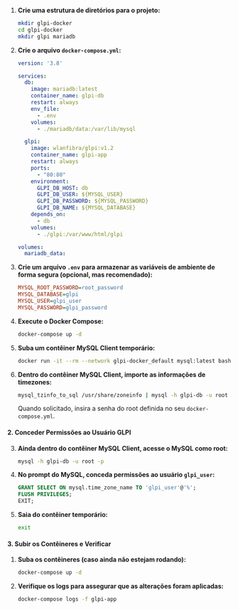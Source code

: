 1. **Crie uma estrutura de diretórios para o projeto:**
   ```bash
   mkdir glpi-docker
   cd glpi-docker
   mkdir glpi mariadb
   ```

2. **Crie o arquivo `docker-compose.yml`:**
   ```yaml
   version: '3.8'

   services:
     db:
       image: mariadb:latest
       container_name: glpi-db
       restart: always
       env_file:
         - .env
       volumes:
         - ./mariadb/data:/var/lib/mysql

     glpi:
       image: wlanfibra/glpi:v1.2
       container_name: glpi-app
       restart: always
       ports:
         - "80:80"
       environment:
         GLPI_DB_HOST: db
         GLPI_DB_USER: ${MYSQL_USER}
         GLPI_DB_PASSWORD: ${MYSQL_PASSWORD}
         GLPI_DB_NAME: ${MYSQL_DATABASE}
       depends_on:
         - db
       volumes:
         - ./glpi:/var/www/html/glpi

   volumes:
     mariadb_data:
   ```

3. **Crie um arquivo `.env` para armazenar as variáveis de ambiente de forma segura (opcional, mas recomendado):**
   ```ini
   MYSQL_ROOT_PASSWORD=root_password
   MYSQL_DATABASE=glpi
   MYSQL_USER=glpi_user
   MYSQL_PASSWORD=glpi_password
   ```

4. **Execute o Docker Compose:**
   ```bash
   docker-compose up -d
   ```


1. **Suba um contêiner MySQL Client temporário:**

   ```bash
   docker run -it --rm --network glpi-docker_default mysql:latest bash
   ```

2. **Dentro do contêiner MySQL Client, importe as informações de timezones:**

   ```bash
   mysql_tzinfo_to_sql /usr/share/zoneinfo | mysql -h glpi-db -u root -p mysql
   ```

   Quando solicitado, insira a senha do root definida no seu `docker-compose.yml`.

#### 2. Conceder Permissões ao Usuário GLPI

3. **Ainda dentro do contêiner MySQL Client, acesse o MySQL como root:**

   ```bash
   mysql -h glpi-db -u root -p
   ```

4. **No prompt do MySQL, conceda permissões ao usuário `glpi_user`:**

   ```sql
   GRANT SELECT ON mysql.time_zone_name TO 'glpi_user'@'%';
   FLUSH PRIVILEGES;
   EXIT;
   ```

5. **Saia do contêiner temporário:**

   ```bash
   exit
   ```

#### 3. Subir os Contêineres e Verificar

1. **Suba os contêineres (caso ainda não estejam rodando):**

   ```bash
   docker-compose up -d
   ```

2. **Verifique os logs para assegurar que as alterações foram aplicadas:**

   ```bash
   docker-compose logs -f glpi-app
   ```

